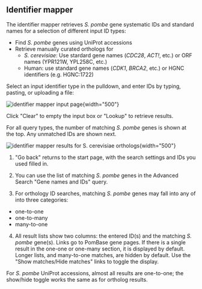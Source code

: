 ## Identifier mapper

The identifier mapper retrieves *S. pombe* gene systematic IDs and standard names for a selection of different input ID types:

- Find *S. pombe* genes using UniProt accessions
- Retrieve manually curated orthologs for
   - *S. cerevisiae*: Use stardard gene names (*CDC28*, *ACT!*, etc.) or ORF names (YPR121W, YPL258C, etc.)
   - Human: use standard gene names (*CDK1*, *BRCA2*, etc.) or HGNC identifiers (e.g. HGNC:1722)

Select an input identifier type in the pulldown, and enter IDs by
typing, pasting, or uploading a file:

![identifier mapper input page](assets/id_mapper_input.png){width="500"}

Click "Clear" to empty the input box or "Lookup" to retrieve results.

For all query types, the number of matching *S. pombe* genes is shown
at the top. Any unmatched IDs are shown next.

![identifier mapper results for S. cerevisiae orthologs](assets/id_mapper_results.png){width="500"}

1. "Go back" returns to the start page, with the search settings and
IDs you used filled in.

2. You can use the list of matching *S. pombe* genes in the Advanced
Search "Gene names and IDs" query.

3. For orthology ID searches, matching *S. pombe* genes may fall into
any of into three categories:

- one-to-one
- one-to-many
- many-to-one

4. All result lists show two columns: the entered ID(s) and the
matching *S. pombe* gene(s). Links go to PomBase gene pages. If there
is a single result in the one-one or one-many section, it is displayed
by default. Longer lists, and many-to-one matches, are hidden by
default. Use the "Show matches/Hide matches" links to toggle the
display.

For *S. pombe* UniProt accessions, almost all results are one-to-one;
the show/hide toggle works the same as for ortholog results.
